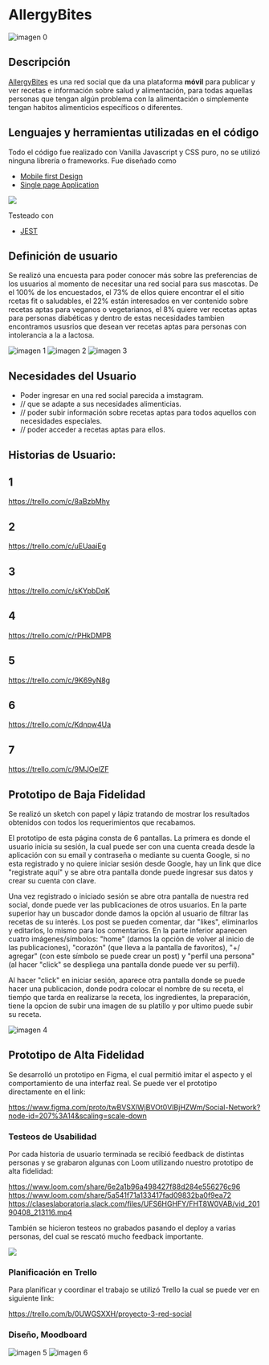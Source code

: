 # AllergyBites


![imagen 0](src/assets/Moodboard/AllergyBitesInicio.png)

## **Descripción**

[AllergyBites](https://allergy-bites.firebaseapp.com/) es una red social que da una plataforma **móvil** para publicar y ver recetas e información sobre salud y alimentación, para todas aquellas personas que tengan algún problema con la alimentación o simplemente tengan habitos alimenticios específicos o diferentes.

## **Lenguajes y herramientas utilizadas en el código**

Todo el código fue realizado con Vanilla Javascript y CSS puro, no se utilizó ninguna librería o frameworks. 
Fue diseñado como 
* [Mobile first Design](https://www.mediaclick.es/blog/diseno-web-responsive-design-y-la-importancia-del-mobile-first/) 
* [Single page Application](https://es.wikipedia.org/wiki/Single-page_application) 

![](https://media.giphy.com/media/10bdAP4IOmoN7G/200w_d.gif)

Testeado con
* [JEST](https://jestjs.io/)

## **Definición de usuario**

Se realizó una encuesta para poder conocer más sobre las preferencias de los usuarios al momento de necesitar una red social para sus mascotas. De el 100% de los encuestados, el 73% de ellos quiere encontrar el el sitio rcetas fit o saludables, el 22% están interesados en ver contenido sobre recetas aptas para veganos o vegetarianos, el 8% quiere ver recetas aptas para personas diabéticas y dentro de estas necesidades tambien encontramos ususrios que desean ver recetas aptas para personas con intolerancia a la a lactosa.

![imagen 1](src//assets/Moodboard/encuesta1.png)
![imagen 2](src//assets/Moodboard/encuesta2.png)
![imagen 3](src//assets/Moodboard/encuesta3.png)

## **Necesidades del Usuario**

* Poder ingresar en una red social parecida a imstagram.
* // que se adapte a sus necesidades alimenticias.
* // poder subir información sobre recetas aptas para todos aquellos con necesidades especiales.
* // poder acceder a recetas aptas para ellos.

## **Historias de Usuario:**

## 1 
 https://trello.com/c/8aBzbMhy

## 2
 https://trello.com/c/uEUaaiEg

## 3
 https://trello.com/c/sKYpbDqK

## 4
 https://trello.com/c/rPHkDMPB

 ## 5
 https://trello.com/c/9K69yN8g
 
 ## 6
 https://trello.com/c/Kdnpw4Ua
 
 ## 7
 https://trello.com/c/9MJOelZF

 ## **Prototipo de Baja Fidelidad** 

Se realizó un sketch con papel y lápiz tratando de mostrar los resultados obtenidos con todos los requerimientos que recabamos.

 El prototipo de esta página consta de 6 pantallas. La primera es donde el usuario inicia su sesión, la cual puede ser con una cuenta creada desde la aplicación con su email y contraseña o mediante su cuenta Google, si no esta registrado y no quiere iniciar sesión desde Google, hay un link que dice "registrate aquí" y se abre otra pantalla donde puede ingresar sus datos y crear su cuenta con clave.

Una vez registrado o iniciado sesión se abre otra pantalla de nuestra red social, donde puede ver las publicaciones de otros usuarios. En la parte superior hay un buscador donde damos la opción al usuario de filtrar las recetas de su interés. Los post se pueden comentar, dar "likes", eliminarlos y editarlos, lo mismo para los comentarios. En la parte inferior aparecen cuatro imágenes/símbolos: "home" (damos la opción de volver al inicio de las publicaciones), "corazón" (que lleva a la pantalla de favoritos), "+/ agregar" (con este símbolo se puede crear un post) y "perfil una persona" (al hacer "click" se despliega una pantalla donde puede ver su perfil).

Al hacer "click" en iniciar sesión, aparece otra pantalla donde se puede hacer una publicacion, donde podra colocar el nombre de su receta, el tiemṕo que tarda en realizarse la receta, los ingredientes, la preparación, tiene la opcion de subir una imagen de su platillo y por ultimo puede subir su receta.

 ![imagen 4](src/assets/Moodboard/sketch.jpg)

## **Prototipo de Alta Fidelidad**

 Se desarrolló un prototipo en Figma, el cual permitió imitar el aspecto y el comportamiento de una interfaz real.
 Se puede ver el prototipo directamente en el link:

https://www.figma.com/proto/twBVSXlWjBVOt0VIBjHZWm/Social-Network?node-id=207%3A14&scaling=scale-down

### **Testeos de Usabilidad**
Por cada historia de usuario terminada se recibió feedback de distintas personas y se grabaron algunas con Loom utilizando nuestro prototipo de alta fidelidad:

https://www.loom.com/share/6e2a1b96a498427f88d284e556276c96
https://www.loom.com/share/5a541f71a133417fad09832ba0f9ea72
https://claseslaboratoria.slack.com/files/UFS6HGHFY/FHT8W0VAB/vid_20190408_213116.mp4

También se hicieron testeos no grabados pasando el deploy a varias personas, del cual se rescató mucho feedback importante.

![](https://media.giphy.com/media/7MZ0v9KynmiSA/giphy-downsized.gif)

### **Planificación en Trello**

Para planificar y coordinar el trabajo se utilizó Trello
la cual se puede ver en siguiente link:

https://trello.com/b/0UWGSXXH/proyecto-3-red-social

### **Diseño, Moodboard**

 ![imagen 5](src/assets/Moodboard/moodboard1.png)
 ![imagen 6](src/assets/Moodboard/moodboard2.png)
